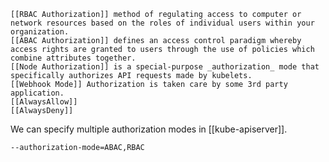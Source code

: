 	[[RBAC Authorization]] method of regulating access to computer or network resources based on the roles of individual users within your organization.
	[[ABAC Authorization]] defines an access control paradigm whereby access rights are granted to users through the use of policies which combine attributes together.
	[[Node Authorization]] is a special-purpose _authorization_ mode that specifically authorizes API requests made by kubelets.
	[[Webhook Mode]] Authorization is taken care by some 3rd party application.
	[[AlwaysAllow]]
	[[AlwaysDeny]]
	
	
We can specify multiple authorization modes in [[kube-apiserver]].
```
--authorization-mode=ABAC,RBAC
```

